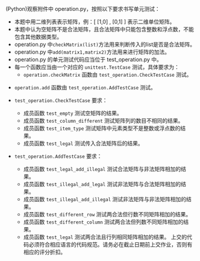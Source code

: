 (Python)观察附件中 operation.py，按照以下要求书写单元测试：

*   本题中用二维列表表示矩阵，例：[ [1,0] , [0,1] ] 表示二维单位矩阵。
*   本题中认为空矩阵不是合法矩阵，且合法矩阵中只能包含整数和浮点数，不能包含其他数据类型。
*   operation.py 中<code>checkMatrix(list)</code>方法用来判断传入的list是否是合法矩阵。
* operation.py 中<code>add(matrix1,matrix2)</code>方法用来进行矩阵的加法。
*   operation.py 的单元测试代码应当位于 test_operation.py 中。
*   每一个函数应当由一个对应的 <code>unittest.TestCase</code> 测试，具体要求为：
    -   <code>operation.checkMatrix</code> 函数由 <code>test_operation.CheckTestCase</code> 测试。
 -   <code>operation.add</code> 函数由 <code>test_operation.AddTestCase</code> 测试。
*   <code>test_operation.CheckTestCase</code> 要求：
    -   成员函数 <code>test_empty</code> 测试空矩阵的结果。
    -   成员函数 <code>test_column_different</code> 测试矩阵列的数目不相同的结果。
    -   成员函数 <code>test_item_type</code> 测试矩阵中元素类型不是整数或浮点数的结果。
    -   成员函数 <code>test_legal</code> 测试传入合法矩阵后的结果。

*   <code>test_operation.AddTestCase</code> 要求：
    -   成员函数 <code>test_legal_add_illegal</code> 测试合法矩阵与非法矩阵相加的结果。
    -   成员函数 <code>test_illegal_add_legal</code> 测试非法矩阵与合法矩阵相加的结果。
    -   成员函数 <code>test_illegal_add_illegal</code> 测试非法矩阵与非法矩阵相加的结果。
    -   成员函数 <code>test_different_row</code> 测试两合法但行数不同矩阵相加的结果。
    -   成员函数 <code>test_different_column</code> 测试两合法但列数不同矩阵相加的结果。
    -   成员函数 <code>test_legal</code> 测试两合法且行列相同矩阵相加的结果。
上交的代码必须符合相应语言的代码规范。请务必在截止日期前上交作业，否则有相应的评分折扣。